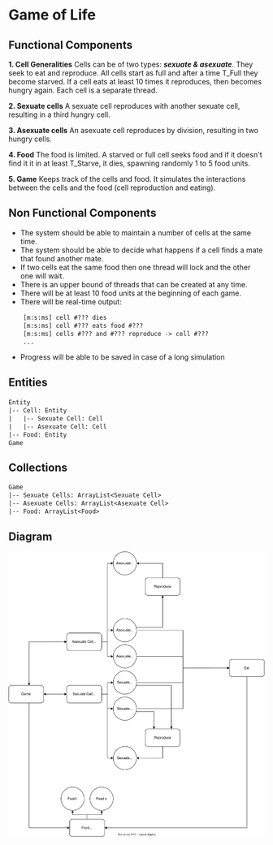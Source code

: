 # Game of Life

## Functional Components

**1. Cell Generalities**
Cells can be of two types: ***sexuate & asexuate***.
They seek to eat and reproduce.
All cells start as full and after a time T_Full they become starved.
If a cell eats at least 10 times it reproduces, then becomes hungry again.
Each cell is a separate thread.

**2. Sexuate cells**
A sexuate cell reproduces with another sexuate cell, resulting in a third hungry cell.

**3. Asexuate cells**
An asexuate cell reproduces by division, resulting in two hungry cells.

**4. Food**
The food is limited.
A starved or full cell seeks food and if it doesn't find it it in at least T_Starve, it dies, spawning randomly 1 to 5 food units.

**5. Game**
Keeps track of the cells and food.
It simulates the interactions between the cells and the food (cell reproduction and eating).

## Non Functional Components

* The system should be able to maintain a number of cells at the same time.
* The system should be able to decide what happens if a cell finds a mate that found another mate.
* If two cells eat the same food then one thread will lock and the other one will wait.
* There is an upper bound of threads that can be created at any time.
* There will be at least 10 food units at the beginning of each game.
* There will be real-time output:
```
    [m:s:ms] cell #??? dies
    [m:s:ms] cell #??? eats food #???
    [m:s:ms] cells #??? and #??? reproduce -> cell #???
    ...
```
* Progress will be able to be saved in case of a long simulation

## Entities

```
Entity
|-- Cell: Entity
|   |-- Sexuate Cell: Cell
|   |-- Asexuate Cell: Cell
|-- Food: Entity
Game
```

## Collections

```
Game
|-- Sexuate Cells: ArrayList<Sexuate Cell>
|-- Asexuate Cells: ArrayList<Asexuate Cell>
|-- Food: ArrayList<Food>
```

## Diagram

<img src="./diagram.svg" />